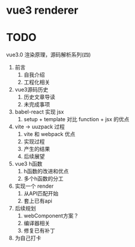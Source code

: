 # vue3 renderer

# TODO

vue3.0 渲染原理，源码解析系列(四)

1. 前言
   1. 自我介绍
   2. 工程化相关
2. vue3源码历史
   1. 历史文章导读
   2. 未完成事项
3. babel-react 实现 jsx
   1. setup + template 对比 function + jsx 的优点
4. vite -> uuzpack 过程
   1. vite 和 webpack 优点
   2. 实现过程
   3. 产生的结果
   4. 后续展望
5. vue3 h函数
   1. h函数的改进和优点
   2. 多个h函数的分工
6. 实现一个 render
   1. 从API匹配开始
   2. 套上已有api
7. 后续规划
   1. webComponent方案？
   2. 编译器相关
   3. 修复已有补丁
8. 为自己打卡

